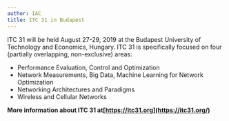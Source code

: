 ```yaml
---
author: IAC
title: ITC 31 in Budapest
---
```



ITC 31 will be held August 27-29, 2019 at the Budapest University of Technology and Economics, Hungary. ITC 31 is specifically focused on four (partially overlapping, non-exclusive) areas:

  * Performance Evaluation, Control and Optimization
  * Network Measurements, Big Data, Machine Learning for Network Optimization
  * Networking Architectures and Paradigms
  * Wireless and Cellular Networks

 **More information about ITC 31 at[https://itc31.org](https://itc31.org/)**

